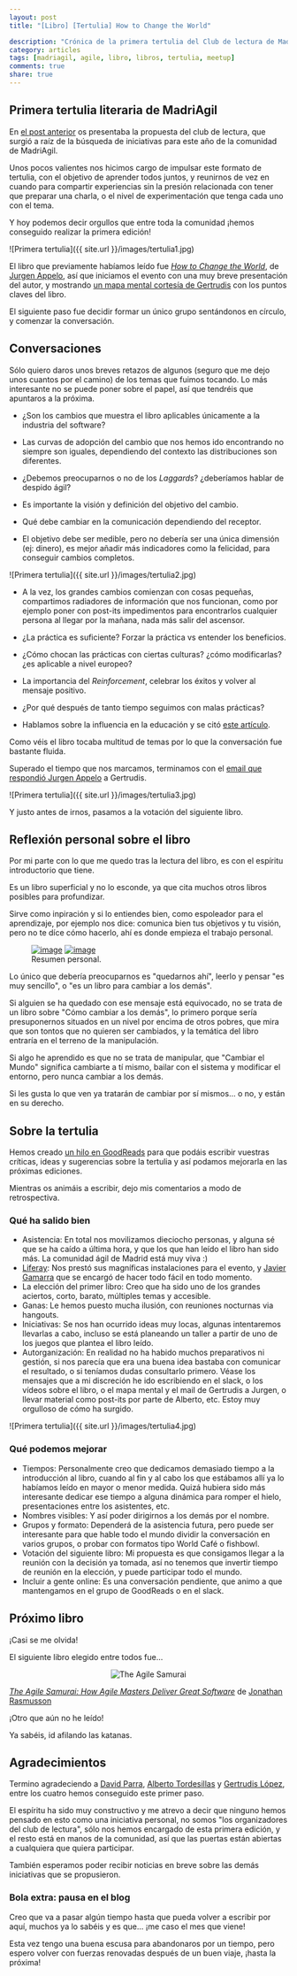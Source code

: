```yaml
---
layout: post
title: "[Libro] [Tertulia] How to Change the World"

description: "Crónica de la primera tertulia del Club de lectura de MadriAgil tras la lectura del libro How to Change the World de Jurgan Appelo"
category: articles
tags: [madriagil, agile, libro, libros, tertulia, meetup]
comments: true
share: true
---
```


## Primera tertulia literaria de MadriAgil

En [el post anterior](http://ocana.github.io/articles/Tertulias-literarias-Madriagil/) os presentaba la propuesta del club de lectura, que surgió a raíz de la búsqueda de iniciativas para este año de la comunidad de MadriAgil. 

Unos pocos valientes nos hicimos cargo de impulsar este formato de tertulia, con el objetivo de aprender todos juntos, y reunirnos de vez en cuando para compartir experiencias sin la presión relacionada con tener que preparar una charla, o el nivel de experimentación que tenga cada uno con el tema.

Y hoy podemos decir orgullos que entre toda la comunidad ¡hemos conseguido realizar la primera edición!

![Primera tertulia]({{ site.url }}/images/tertulia1.jpg)

El libro que previamente habíamos leído fue [*How to Change the World*](http://www.lulu.com/shop/jurgen-appelo/how-to-change-the-world-a4-pdf/ebook/product-20105695.html), de [Jurgen Appelo](http://jurgenappelo.com/), así que iniciamos el evento con una muy breve presentación del autor, y mostrando [un mapa mental cortesía de Gertrudis](https://www.mindmeister.com/695892705?t=VdkYyt9Hos) con los puntos claves del libro. 

El siguiente paso fue decidir formar un único grupo sentándonos en círculo, y comenzar la conversación.

## Conversaciones

Sólo quiero daros unos breves retazos de algunos (seguro que me dejo unos cuantos por el camino) de los temas que fuimos tocando. Lo más interesante no se puede poner sobre el papel, así que tendréis que apuntaros a la próxima.

* ¿Son los cambios que muestra el libro aplicables únicamente a la industria del software?

* Las curvas de adopción del cambio que nos hemos ido encontrando no siempre son iguales, dependiendo del contexto las distribuciones son diferentes.

* ¿Debemos preocuparnos o no de los *Laggards*? ¿deberíamos hablar de despido ágil?

* Es importante la visión y definición del objetivo del cambio.

* Qué debe cambiar en la comunicación dependiendo del receptor. 

* El objetivo debe ser medible, pero no debería ser una única dimensión (ej: dinero), es mejor añadir más indicadores como la felicidad, para conseguir cambios completos.

![Primera tertulia]({{ site.url }}/images/tertulia2.jpg)

* A la vez, los grandes cambios comienzan con cosas pequeñas, compartimos radiadores de información que nos funcionan, como por ejemplo poner con post-its impedimentos para encontrarlos cualquier persona al llegar por la mañana, nada más salir del ascensor.

* ¿La práctica es suficiente? Forzar la práctica vs entender los beneficios.

* ¿Cómo chocan las prácticas con ciertas culturas? ¿cómo modificarlas? ¿es aplicable a nivel europeo?

* La importancia del *Reinforcement*, celebrar los éxitos y volver al mensaje positivo.

* ¿Por qué después de tanto tiempo seguimos con malas prácticas? 

* Hablamos sobre la influencia en la educación y se citó [este artículo](http://eduscrum-en.blogspot.com.es/2013/03/a-view-into-future-using-scrum-as.html).

Como véis el libro tocaba multitud de temas por lo que la conversación fue bastante fluida. 

Superado el tiempo que nos marcamos, terminamos con el [email que respondió Jurgen Appelo](https://www.goodreads.com/topic/show/18103826-mensaje-de-jurgen-apello-para-nuestra-tertulia) a Gertrudis.

![Primera tertulia]({{ site.url }}/images/tertulia3.jpg)

Y justo antes de irnos, pasamos a la votación del siguiente libro.

## Reflexión personal sobre el libro

Por mi parte con lo que me quedo tras la lectura del libro, es con el espíritu introductorio que tiene. 

Es un libro superficial y no lo esconde, ya que cita muchos otros libros posibles para profundizar. 

Sirve como inpiración y si lo entiendes bien, como espoleador para el aprendizaje, por ejemplo nos dice: comunica bien tus objetivos y tu visión, pero no te díce cómo hacerlo, ahí es donde empieza el trabajo personal. 

<figure class="half">
	<a class="image-popup" href="{{ site.url }}/images/resumen1.jpg"><img src="{{ site.url }}/images/resumen1_thumb.jpg" alt="image"></a>
	<a class="image-popup" href="{{ site.url }}/images/resumen2.jpg"><img src="{{ site.url }}/images/resumen2_thumb.jpg" alt="image"></a>
	<figcaption>Resumen personal.</figcaption>
</figure>

Lo único que debería preocuparnos es "quedarnos ahí", leerlo y pensar "es muy sencillo", o "es un libro para cambiar a los demás". 

Si alguien se ha quedado con ese mensaje está equivocado, no se trata de un libro sobre "Cómo cambiar a los demás", lo primero porque sería presuponernos situados en un nivel por encima de otros pobres, que mira que son tontos que no quieren ser cambiados, y la temática del libro entraría en el terreno de la manipulación.

Si algo he aprendido es que no se trata de manipular, que "Cambiar el Mundo" significa cambiarte a tí mismo, bailar con el sistema y modificar el entorno, pero nunca cambiar a los demás. 

Si les gusta lo que ven ya tratarán de cambiar por sí mismos... o no, y están en su derecho.

## Sobre la tertulia

Hemos creado [un hilo en GoodReads](https://www.goodreads.com/topic/show/18104977-retrospectiva) para que podáis escribir vuestras críticas, ideas y sugerencias sobre la tertulia y así podamos mejorarla en las próximas ediciones.

Mientras os animáis a escribir, dejo mis comentarios a modo de retrospectiva.

### Qué ha salido bien

* Asistencia: En total nos movilizamos dieciocho personas, y alguna sé que se ha caído a última hora, y que los que han leído el libro han sido más. La comunidad ágil de Madrid está muy viva :)
* [Liferay](https://twitter.com/Liferay_es): Nos prestó sus magníficas instalaciones para el evento, y [Javier Gamarra](https://twitter.com/nhpatt) que se encargó de hacer todo fácil en todo momento.
* La elección del primer libro: Creo que ha sido uno de los grandes aciertos, corto, barato, múltiples temas y accesible.
* Ganas: Le hemos puesto mucha ilusión, con reuniones nocturnas via hangouts.
* Iniciativas: Se nos han ocurrido ideas muy locas, algunas intentaremos llevarlas a cabo, incluso se está planeando un taller a partir de uno de los juegos que plantea el libro leído.
* Autorganización: En realidad no ha habido muchos preparativos ni gestión, si nos parecía que era una buena idea bastaba con comunicar el resultado, o si teníamos dudas consultarlo primero. Véase los mensajes que a mi discreción he ido escribiendo en el slack, o los vídeos sobre el libro, o el mapa mental y el mail de Gertrudis a Jurgen, o llevar material como post-its por parte de Alberto, etc. Estoy muy orgulloso de cómo ha surgido.

![Primera tertulia]({{ site.url }}/images/tertulia4.jpg)

### Qué podemos mejorar

* Tiempos: Personalmente creo que dedicamos demasiado tiempo a la introducción al libro, cuando al fin y al cabo los que estábamos allí ya lo habíamos leído en mayor o menor medida. Quizá hubiera sido más interesante dedicar ese tiempo a alguna dinámica para romper el hielo, presentaciones entre los asistentes, etc.
* Nombres visibles: Y así poder dirigirnos a los demás por el nombre.
* Grupos y formato: Dependerá de la asistencia futura, pero puede ser interesante para que hable todo el mundo dividir la conversación en varios grupos, o probar con formatos tipo World Café o fishbowl.
* Votación del siguiente libro: Mi propuesta es que consigamos llegar a la reunión con la decisión ya tomada, así no tenemos que invertir tiempo de reunión en la elección, y puede participar todo el mundo.
* Incluir a gente online: Es una conversación pendiente, que animo a que mantengamos en el grupo de GoodReads o en el slack.

## Próximo libro

¡Casi se me olvida!

El siguiente libro elegido entre todos fue...

<p align="center">
  <img src='{{ site.url }}/images/agilesamurai.jpg' alt='The Agile Samurai' />
</p>

[*The Agile Samurai: How Agile Masters Deliver Great Software*](https://www.amazon.es/Agile-Samurai-Software-Pragmatic-Programmers/dp/1934356581/) de [Jonathan Rasmusson](https://twitter.com/jrasmusson)

¡Otro que aún no he leído!

Ya sabéis, id afilando las katanas.

## Agradecimientos

Termino agradeciendo a [David Parra](https://twitter.com/dparracatalan), [Alberto Tordesillas](https://twitter.com/alberto_torde) y [Gertrudis López](https://twitter.com/gertrudis), entre los cuatro hemos conseguido este primer paso.

El espíritu ha sido muy constructivo y me atrevo a decir que ninguno hemos pensado en esto como una iniciativa personal, no somos "los organizadores del club de lectura", sólo nos hemos encargado de esta primera edición, y el resto está en manos de la comunidad, así que las puertas están abiertas a cualquiera que quiera participar.

También esperamos poder recibir noticias en breve sobre las demás iniciativas que se propusieron.

### Bola extra: pausa en el blog

Creo que va a pasar algún tiempo hasta que pueda volver a escribir por aquí, muchos ya lo sabéis y es que... ¡me caso el mes que viene!

Esta vez tengo una buena escusa para abandonaros por un tiempo, pero espero volver con fuerzas renovadas después de un buen viaje, ¡hasta la próxima!